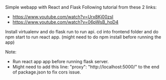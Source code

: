 Simple webapp with React and Flask
Following tutorial from these 2 links:
- https://www.youtube.com/watch?v=Urx8Kj00zsI 
- https://www.youtube.com/watch?v=06pWsB_hoD4

Install virtualenv and do flask run to run api.
cd into frontend folder and do npm start to run react app. (might need to do npm install before running the app)

Note:
- Run react app app before running flask server.
- Might need to add this line: "proxy": "http://localhost:5000/" to the end of package.json to fix cors issue.